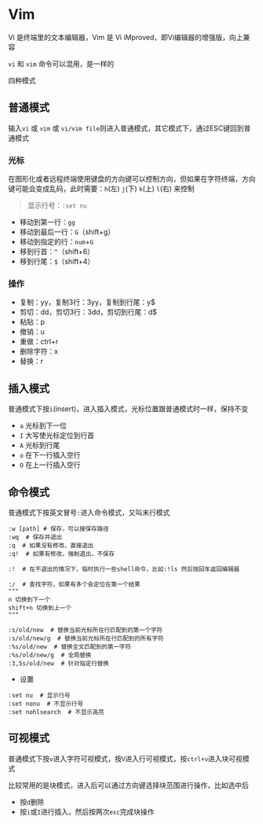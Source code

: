 # Vim

Vi 是终端里的文本编辑器，Vim 是 Vi iMproved，即Vi编辑器的增强版，向上兼容

`vi` 和 `vim` 命令可以混用，是一样的

四种模式

## 普通模式

输入`vi` 或 `vim` 或 `vi/vim file`则进入普通模式，其它模式下，通过ESC键回到普通模式

### 光标

在图形化或者远程终端使用键盘的方向键可以控制方向，但如果在字符终端，方向键可能会变成乱码，此时需要：`h`(左) `j`(下) `k`(上) `l`(右) 来控制

> 显示行号：`:set nu`

- 移动到第一行：`gg`
- 移动到最后一行：`G`（shift+g）
- 移动到指定的行：`num`+`G`
- 移到行首：`^`（shift+6）
- 移到行尾：`$`（shift+4）

### 操作

- 复制：yy，复制3行：3yy，复制到行尾：y$
- 剪切：dd，剪切3行：3dd，剪切到行尾：d$
- 粘贴：p
- 撤销：u
- 重做：ctrl+r
- 删除字符：x
- 替换：r

## 插入模式

普通模式下按`i`(insert)，进入插入模式，光标位置跟普通模式时一样，保持不变

- `a` 光标到下一位
- `I` 大写使光标定位到行首
- `A` 光标到行尾
- `o` 在下一行插入空行
- `O` 在上一行插入空行

## 命令模式

普通模式下按英文冒号`:`进入命令模式，又叫末行模式

```shell
:w [path] # 保存，可以接保存路径
:wq  # 保存并退出
:q  # 如果没有修改，直接退出
:q!  # 如果有修改，强制退出，不保存

:!  # 在不退出的情况下，临时执行一些shell命令，比如:!ls 然后按回车返回编辑器

:/  # 查找字符，如果有多个会定位在第一个结果
"""
n 切换到下一个
shift+n 切换到上一个
"""

:s/old/new  # 替换当前光标所在行匹配到的第一个字符
:s/old/new/g  # 替换当前光标所在行匹配到的所有字符
:%s/old/new  # 替换全文匹配到的第一字符
:%s/old/new/g  # 全局替换
:3,5s/old/new  # 针对指定行替换
```

- 设置

```shell
:set nu  # 显示行号
:set nonu  # 不显示行号
:set nohlsearch  # 不显示高亮
```

## 可视模式

普通模式下按`v`进入字符可视模式，按`V`进入行可视模式，按`ctrl+v`进入块可视模式

比较常用的是块模式，进入后可以通过方向键选择块范围进行操作，比如选中后

- 按`d`删除
- 按`i`或`I`进行插入，然后按两次`esc`完成块操作
